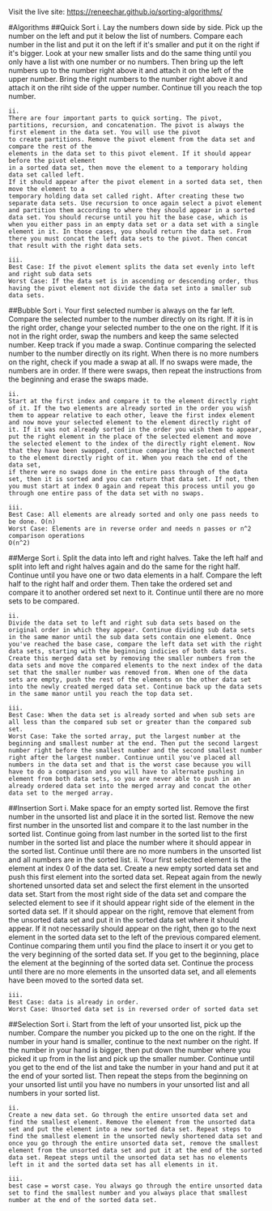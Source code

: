 
Visit the live site: https://reneechar.github.io/sorting-algorithms/


#Algorithms
##Quick Sort
	i.
	Lay the numbers down side by side. Pick up the number on the left and put it below the list of numbers. Compare each number in the list and put it on the left if it's smaller and put it on the right if it's bigger. Look at your new smaller lists and do the same thing until you only have a list with one number or no numbers. Then bring up the left numbers up to the number right above it and attach it on the left of the upper number. Bring the right numbers to the number right above it and attach it on the riht side of the upper number. Continue till you reach the top number.

	ii. 
	There are four important parts to quick sorting. The pivot, partitions, recursion, and concatenation. The pivot is always the first element in the data set. You will use the pivot
	to create partitions. Remove the pivot element from the data set and compare the rest of the
	elements in the data set to this pivot element. If it should appear before the pivot element
	in a sorted data set, then move the element to a temporary holding data set called left.
	If it should appear after the pivot element in a sorted data set, then move the element to a 
	temporary holding data set called right. After creating these two separate data sets. Use recursion to once again select a pivot element and partition them according to where they should appear in a sorted data set. You should recurse until you hit the base case, which is when you either pass in an empty data set or a data set with a single element in it. In those cases, you should return the data set. From there you must concat the left data sets to the pivot. Then concat that result with the right data sets. 
	
	iii. 
	Best Case: If the pivot element splits the data set evenly into left and right sub data sets
	Worst Case: If the data set is in ascending or descending order, thus having the pivot element not divide the data set into a smaller sub data sets.

##Bubble Sort
	i.
	Your first selected number is always on the far left. Compare the selected number to the number directly on its right. If it is in the right order, change your selected number to the one on the right. If it is not in the right order, swap the numbers and keep the same selected number. Keep track if you made a swap. Continue comparing the selected number to the number directly on its right. When there is no more numbers on the right, check if you made a swap at all. If no swaps were made, the numbers are in order. If there were swaps, then repeat the instructions from the beginning and erase the swaps made. 
	
	ii.
	Start at the first index and compare it to the element directly right of it. If the two elements are already sorted in the order you wish them to appear relative to each other, leave the first index element and now move your selected element to the element directly right of it. If it was not already sorted in the order you wish them to appear, put the right element in the place of the selected element and move the selected element to the index of the directly right element. Now that they have been swapped, continue comparing the selected element to the element directly right of it. When you reach the end of the data set,
	if there were no swaps done in the entire pass through of the data set, then it is sorted and you can return that data set. If not, then you must start at index 0 again and repeat this process until you go through one entire pass of the data set with no swaps.

	iii.
	Best Case: All elements are already sorted and only one pass needs to be done. O(n)
	Worst Case: Elements are in reverse order and needs n passes or n^2 comparison operations 
	O(n^2)

##Merge Sort
	i.
	Split the data into left and right halves. Take the left half and split into left and right halves again and do the same for the right half. Continue until you have one or two data elements in a half. Compare the left half to the right half and order them. Then take the ordered set and compare it to another ordered set next to it. Continue until there are no more sets to be compared.
	
	ii.
	Divide the data set to left and right sub data sets based on the original order in which they appear. Continue dividing sub data sets in the same manor until the sub data sets contain one element. Once you've reached the base case, compare the left data set with the right data sets, starting with the beginning indicies of both data sets. Create this merged data set by removing the smaller numbers from the data sets and move the compared elements to the next index of the data set that the smaller number was removed from. When one of the data sets are empty, push the rest of the elements on the other data set into the newly created merged data set. Continue back up the data sets in the same manor until you reach the top data set.

	iii.
	Best Case: When the data set is already sorted and when sub sets are all less than the compared sub set or greater than the compared sub set. 
	Worst Case: Take the sorted array, put the largest number at the beginning and smallest number at the end. Then put the second largest number right before the smallest number and the second smallest number right after the largest number. Continue until you've placed all numbers in the data set and that is the worst case because you will have to do a comparison and you will have to alternate pushing in element from both data sets, so you are never able to push in an already ordered data set into the merged array and concat the other data set to the merged array.

##Insertion Sort
	i.
	Make space for an empty sorted list. Remove the first number in the unsorted list and place it in the sorted list. Remove the new first number in the unsorted list and compare it to the last number in the sorted list. Continue going from last number in the sorted list to the first number in the sorted list and place the number where it should appear in the sorted list. Continue until there are no more numbers in the unsorted list and all numbers are in the sorted list.
	ii.
	Your first selected element is the element at index 0 of the data set. Create a new empty sorted data set and push this first element into the sorted data set. Repeat again from the newly shortened unsorted data set and select the first element in the unsorted data set. Start from the most right side of the data set and compare the selected element to see if it should appear right side of the element in the sorted data set. If it should appear on the right, remove that element from the unsorted data set and put it in the sorted data set where it should appear. If it not necessarily should appear on the right, then go to the next element in the sorted data set to the left of the previous compared element. Continue comparing them until you find the place to insert it or you get to the very beginning of the sorted data set. If you get to the beginning, place the element at the beginning of the sorted data set. Continue the process until there are no more elements in the unsorted data set, and all elements have been moved to the sorted data set.

	iii.
	Best Case: data is already in order.
	Worst Case: Unsorted data set is in reversed order of sorted data set


##Selection Sort
	i.
	Start from the left of your unsorted list, pick up the number. Compare the number you picked up to the one on the right. If the number in your hand is smaller, continue to the next number on the right. If the number in your hand is bigger, then put down the number where you picked it up from in the list and pick up the smaller number. Continue until you get to the end of the list and take the number in your hand and put it at the end of your sorted list. Then repeat the steps from the beginning on your unsorted list until you have no numbers in your unsorted list and all numbers in your sorted list.

	ii.
	Create a new data set. Go through the entire unsorted data set and find the smallest element. Remove the element from the unsorted data set and put the element into a new sorted data set. Repeat steps to find the smallest element in the unsorted newly shortened data set and once you go through the entire unsorted data set, remove the smallest element from the unsorted data set and put it at the end of the sorted data set. Repeat steps until the unsorted data set has no elements left in it and the sorted data set has all elements in it.

	iii.
	best case = worst case. You always go through the entire unsorted data set to find the smallest number and you always place that smallest number at the end of the sorted data set.
